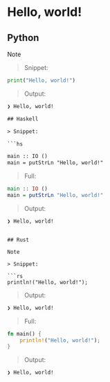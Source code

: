 # Hello, world!

## Python

Note

> Snippet:

```py
print("Hello, world!")
```

> Output:

```txt
❯ Hello, world!

## Haskell

> Snippet:

```hs

main :: IO ()
main = putStrLn "Hello, world!"
```

> Full:

```hs
main :: IO ()
main = putStrLn "Hello, world!"
```

> Output:

```txt
❯ Hello, world!
```
```

## Rust

Note

> Snippet:

```rs
println!("Hello, world!");
```

> Output:

```txt
❯ Hello, world!
```

> Full:

```rs
fn main() {
    println!("Hello, world!");
}
```

> Output:

```txt
❯ Hello, world!
```
